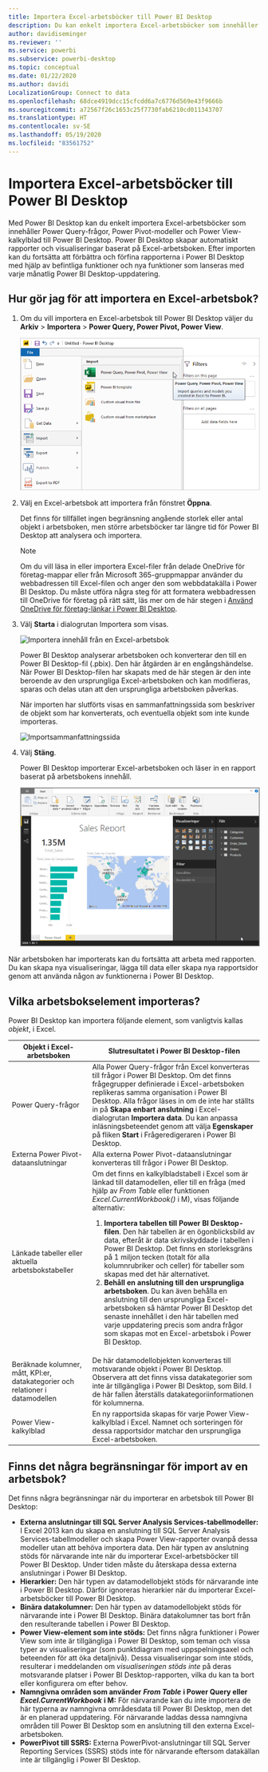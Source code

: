 ```yaml
---
title: Importera Excel-arbetsböcker till Power BI Desktop
description: Du kan enkelt importera Excel-arbetsböcker som innehåller Power Query-frågor, Power Pivot-modeller och Power View-kalkylblad till Power BI Desktop.
author: davidiseminger
ms.reviewer: ''
ms.service: powerbi
ms.subservice: powerbi-desktop
ms.topic: conceptual
ms.date: 01/22/2020
ms.author: davidi
LocalizationGroup: Connect to data
ms.openlocfilehash: 68dce4919dcc15cfcdd6a7c6776d569e43f9666b
ms.sourcegitcommit: a72567f26c1653c25f7730fab6210cd011343707
ms.translationtype: HT
ms.contentlocale: sv-SE
ms.lasthandoff: 05/19/2020
ms.locfileid: "83561752"
---
```

# <a name="import-excel-workbooks-into-power-bi-desktop"></a>Importera Excel-arbetsböcker till Power BI Desktop
Med Power BI Desktop kan du enkelt importera Excel-arbetsböcker som innehåller Power Query-frågor, Power Pivot-modeller och Power View-kalkylblad till Power BI Desktop. Power BI Desktop skapar automatiskt rapporter och visualiseringar baserat på Excel-arbetsboken. Efter importen kan du fortsätta att förbättra och förfina rapporterna i Power BI Desktop med hjälp av befintliga funktioner och nya funktioner som lanseras med varje månatlig Power BI Desktop-uppdatering.

## <a name="how-do-i-import-an-excel-workbook"></a>Hur gör jag för att importera en Excel-arbetsbok?
1. Om du vill importera en Excel-arbetsbok till Power BI Desktop väljer du **Arkiv** > **Importera** > **Power Query, Power Pivot, Power View**.

   ![Importera Excel-arbetsbok](media/desktop-import-excel-workbooks/importexceltopbi_1.png)


2. Välj en Excel-arbetsbok att importera från fönstret **Öppna**. 

   Det finns för tillfället ingen begränsning angående storlek eller antal objekt i arbetsboken, men större arbetsböcker tar längre tid för Power BI Desktop att analysera och importera.

   > [!NOTE]
   > Om du vill läsa in eller importera Excel-filer från delade OneDrive för företag-mappar eller från Microsoft 365-gruppmappar använder du webbadressen till Excel-filen och anger den som webbdatakälla i Power BI Desktop. Du måste utföra några steg för att formatera webbadressen till OneDrive för företag på rätt sätt, läs mer om de här stegen i [Använd OneDrive för företag-länkar i Power BI Desktop](desktop-use-onedrive-business-links.md).
   > 
   > 

3. Välj **Starta** i dialogrutan Importera som visas.

   ![Importera innehåll från en Excel-arbetsbok](media/desktop-import-excel-workbooks/import-excel-power-bi-5.png)


   Power BI Desktop analyserar arbetsboken och konverterar den till en Power BI Desktop-fil (.pbix). Den här åtgärden är en engångshändelse. När Power BI Desktop-filen har skapats med de här stegen är den inte beroende av den ursprungliga Excel-arbetsboken och kan modifieras, sparas och delas utan att den ursprungliga arbetsboken påverkas.

   När importen har slutförts visas en sammanfattningssida som beskriver de objekt som har konverterats, och eventuella objekt som inte kunde importeras.

   ![Importsammanfattningssida](media/desktop-import-excel-workbooks/importexceltopbi_3.png)

4. Välj **Stäng**. 

   Power BI Desktop importerar Excel-arbetsboken och läser in en rapport baserat på arbetsbokens innehåll.

   ![Inläst importrapport](media/desktop-import-excel-workbooks/importexceltopbi_4.png)

När arbetsboken har importerats kan du fortsätta att arbeta med rapporten. Du kan skapa nya visualiseringar, lägga till data eller skapa nya rapportsidor genom att använda någon av funktionerna i Power BI Desktop.

## <a name="which-workbook-elements-are-imported"></a>Vilka arbetsbokselement importeras?
Power BI Desktop kan importera följande element, som vanligtvis kallas *objekt*, i Excel.

| Objekt i Excel-arbetsboken | Slutresultatet i Power BI Desktop-filen |
| --- | --- |
| Power Query-frågor |Alla Power Query-frågor från Excel konverteras till frågor i Power BI Desktop. Om det finns frågegrupper definierade i Excel-arbetsboken replikeras samma organisation i Power BI Desktop. Alla frågor läses in om de inte har ställts in på **Skapa enbart anslutning** i Excel-dialogrutan **Importera data**. Du kan anpassa inläsningsbeteendet genom att välja **Egenskaper** på fliken **Start** i Frågeredigeraren i Power BI Desktop. |
| Externa Power Pivot-dataanslutningar |Alla externa Power Pivot-dataanslutningar konverteras till frågor i Power BI Desktop. |
| Länkade tabeller eller aktuella arbetsbokstabeller |Om det finns en kalkylbladstabell i Excel som är länkad till datamodellen, eller till en fråga (med hjälp av *From Table* eller funktionen *Excel.CurrentWorkbook()* i M), visas följande alternativ: <ol><li><b>Importera tabellen till Power BI Desktop-filen</b>. Den här tabellen är en ögonblicksbild av data, efteråt är data skrivskyddade i tabellen i Power BI Desktop. Det finns en storleksgräns på 1 miljon tecken (totalt för alla kolumnrubriker och celler) för tabeller som skapas med det här alternativet.</li><li><b>Behåll en anslutning till den ursprungliga arbetsboken</b>. Du kan även behålla en anslutning till den ursprungliga Excel-arbetsboken så hämtar Power BI Desktop det senaste innehållet i den här tabellen med varje uppdatering precis som andra frågor som skapas mot en Excel-arbetsbok i Power BI Desktop.</li></ul> |
| Beräknade kolumner, mått, KPI:er, datakategorier och relationer i datamodellen |De här datamodellobjekten konverteras till motsvarande objekt i Power BI Desktop. Observera att det finns vissa datakategorier som inte är tillgängliga i Power BI Desktop, som Bild. I de här fallen återställs datakategoriinformationen för kolumnerna. |
| Power View-kalkylblad |En ny rapportsida skapas för varje Power View-kalkylblad i Excel. Namnet och sorteringen för dessa rapportsidor matchar den ursprungliga Excel-arbetsboken. |

## <a name="are-there-any-limitations-to-importing-a-workbook"></a>Finns det några begränsningar för import av en arbetsbok?
Det finns några begränsningar när du importerar en arbetsbok till Power BI Desktop:

* **Externa anslutningar till SQL Server Analysis Services-tabellmodeller:** I Excel 2013 kan du skapa en anslutning till SQL Server Analysis Services-tabellmodeller och skapa Power View-rapporter ovanpå dessa modeller utan att behöva importera data. Den här typen av anslutning stöds för närvarande inte när du importerar Excel-arbetsböcker till Power BI Desktop. Under tiden måste du återskapa dessa externa anslutningar i Power BI Desktop.
* **Hierarkier:** Den här typen av datamodellobjekt stöds för närvarande inte i Power BI Desktop. Därför ignoreras hierarkier när du importerar Excel-arbetsböcker till Power BI Desktop.
* **Binära datakolumner:** Den här typen av datamodellobjekt stöds för närvarande inte i Power BI Desktop. Binära datakolumner tas bort från den resulterande tabellen i Power BI Desktop.
* **Power View-element som inte stöds:** Det finns några funktioner i Power View som inte är tillgängliga i Power BI Desktop, som teman och vissa typer av visualiseringar (som punktdiagram med uppspelningsaxel och beteenden för att öka detaljnivå). Dessa visualiseringar som inte stöds, resulterar i meddelanden om *visualiseringen stöds inte* på deras motsvarande platser i Power BI Desktop-rapporten, vilka du kan ta bort eller konfigurera om efter behov.
* **Namngivna områden som använder** ***From Table*** **i Power Query eller** ***Excel.CurrentWorkbook*** **i M:** För närvarande kan du inte importera de här typerna av namngivna områdesdata till Power BI Desktop, men det är en planerad uppdatering. För närvarande laddas dessa namngivna områden till Power BI Desktop som en anslutning till den externa Excel-arbetsboken.
* **PowerPivot till SSRS:** Externa PowerPivot-anslutningar till SQL Server Reporting Services (SSRS) stöds inte för närvarande eftersom datakällan inte är tillgänglig i Power BI Desktop.

